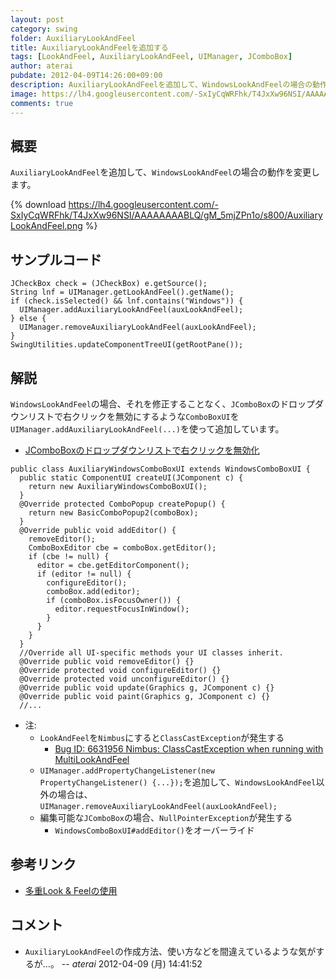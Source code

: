 ```yaml
---
layout: post
category: swing
folder: AuxiliaryLookAndFeel
title: AuxiliaryLookAndFeelを追加する
tags: [LookAndFeel, AuxiliaryLookAndFeel, UIManager, JComboBox]
author: aterai
pubdate: 2012-04-09T14:26:00+09:00
description: AuxiliaryLookAndFeelを追加して、WindowsLookAndFeelの場合の動作を変更します。
image: https://lh4.googleusercontent.com/-SxIyCqWRFhk/T4JxXw96NSI/AAAAAAAABLQ/gM_5mjZPn1o/s800/AuxiliaryLookAndFeel.png
comments: true
---
```

## 概要
`AuxiliaryLookAndFeel`を追加して、`WindowsLookAndFeel`の場合の動作を変更します。

{% download https://lh4.googleusercontent.com/-SxIyCqWRFhk/T4JxXw96NSI/AAAAAAAABLQ/gM_5mjZPn1o/s800/AuxiliaryLookAndFeel.png %}

## サンプルコード
<pre class="prettyprint"><code>JCheckBox check = (JCheckBox) e.getSource();
String lnf = UIManager.getLookAndFeel().getName();
if (check.isSelected() &amp;&amp; lnf.contains("Windows")) {
  UIManager.addAuxiliaryLookAndFeel(auxLookAndFeel);
} else {
  UIManager.removeAuxiliaryLookAndFeel(auxLookAndFeel);
}
SwingUtilities.updateComponentTreeUI(getRootPane());
</code></pre>

## 解説
`WindowsLookAndFeel`の場合、それを修正することなく、`JComboBox`のドロップダウンリストで右クリックを無効にするような`ComboBoxUI`を`UIManager.addAuxiliaryLookAndFeel(...)`を使って追加しています。

- [JComboBoxのドロップダウンリストで右クリックを無効化](http://ateraimemo.com/Swing/DisableRightClick.html)

<!-- dummy comment line for breaking list -->

<pre class="prettyprint"><code>public class AuxiliaryWindowsComboBoxUI extends WindowsComboBoxUI {
  public static ComponentUI createUI(JComponent c) {
    return new AuxiliaryWindowsComboBoxUI();
  }
  @Override protected ComboPopup createPopup() {
    return new BasicComboPopup2(comboBox);
  }
  @Override public void addEditor() {
    removeEditor();
    ComboBoxEditor cbe = comboBox.getEditor();
    if (cbe != null) {
      editor = cbe.getEditorComponent();
      if (editor != null) {
        configureEditor();
        comboBox.add(editor);
        if (comboBox.isFocusOwner()) {
          editor.requestFocusInWindow();
        }
      }
    }
  }
  //Override all UI-specific methods your UI classes inherit.
  @Override public void removeEditor() {}
  @Override protected void configureEditor() {}
  @Override protected void unconfigureEditor() {}
  @Override public void update(Graphics g, JComponent c) {}
  @Override public void paint(Graphics g, JComponent c) {}
  //...
</code></pre>

- 注:
    - `LookAndFeel`を`Nimbus`にすると`ClassCastException`が発生する
        - [Bug ID: 6631956 Nimbus: ClassCastException when running with MultiLookAndFeel](http://bugs.java.com/bugdatabase/view_bug.do?bug_id=6631956)
    - `UIManager.addPropertyChangeListener(new PropertyChangeListener() {...});`を追加して、`WindowsLookAndFeel`以外の場合は、`UIManager.removeAuxiliaryLookAndFeel(auxLookAndFeel);`
    - 編集可能な`JComboBox`の場合、`NullPointerException`が発生する
        - `WindowsComboBoxUI#addEditor()`をオーバーライド

<!-- dummy comment line for breaking list -->

## 参考リンク
- [多重Look & Feelの使用](http://docs.oracle.com/javase/jp/8/docs/api/javax/swing/plaf/multi/doc-files/multi_tsc.html)

<!-- dummy comment line for breaking list -->

## コメント
- `AuxiliaryLookAndFeel`の作成方法、使い方などを間違えているような気がするが…。 -- *aterai* 2012-04-09 (月) 14:41:52

<!-- dummy comment line for breaking list -->
